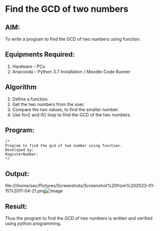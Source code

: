 # Find the GCD of two numbers

## AIM:
To write a program to find the GCD of two numbers using function.

## Equipments Required:
1. Hardware – PCs
2. Anaconda – Python 3.7 Installation / Moodle-Code Runner

## Algorithm
1. Define a function.
2. Get the two numbers from the user.
3. Compare the two values, to find the smaller number.
4. Use for() and if() loop to find the GCD of the two numbers.

## Program:
```
/*
Program to find the gcd of two number using function.
Developed by: 
RegisterNumber:  
*/
```

## Output:
file:///home/sec/Pictures/Screenshots/Screenshot%20from%202023-01-15%2011-04-21.png![image](https://user-images.githubusercontent.com/119395610/212524683-0c3f9975-d16e-472f-8c91-f1e2dc5ed7ed.png)



## Result:
Thus the program to find the GCD of two numbers is written and verified using python programming.
